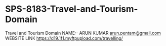 # SPS-8183-Travel-and-Tourism-Domain
Travel and Tourism Domain
NAME:- ARUN KUMAR
arun.pentam@gmail.com
WEBSITE LINK
https://d19.1f1.myftpupload.com/travelling/
